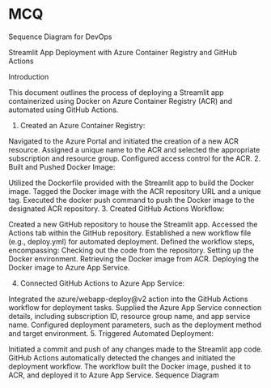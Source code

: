 # MCQ
Sequence Diagram for DevOps

Streamlit App Deployment with Azure Container Registry and GitHub Actions

Introduction

This document outlines the process of deploying a Streamlit app containerized using Docker on Azure Container Registry (ACR) and automated using GitHub Actions.
 
1. Created an Azure Container Registry:

Navigated to the Azure Portal and initiated the creation of a new ACR resource.
Assigned a unique name to the ACR and selected the appropriate subscription and resource group.
Configured access control for the ACR.
2. Built and Pushed Docker Image:

Utilized the Dockerfile provided with the Streamlit app to build the Docker image.
Tagged the Docker image with the ACR repository URL and a unique tag.
Executed the docker push command to push the Docker image to the designated ACR repository.
3. Created GitHub Actions Workflow:

Created a new GitHub repository to house the Streamlit app.
Accessed the Actions tab within the GitHub repository.
Established a new workflow file (e.g., deploy.yml) for automated deployment.
Defined the workflow steps, encompassing:
Checking out the code from the repository.
Setting up the Docker environment.
Retrieving the Docker image from ACR.
Deploying the Docker image to Azure App Service.


4. Connected GitHub Actions to Azure App Service:

Integrated the azure/webapp-deploy@v2 action into the GitHub Actions workflow for deployment tasks.
Supplied the Azure App Service connection details, including subscription ID, resource group name, and app service name.
Configured deployment parameters, such as the deployment method and target environment.
5. Triggered Automated Deployment:

Initiated a commit and push of any changes made to the Streamlit app code.
GitHub Actions automatically detected the changes and initiated the deployment workflow.
The workflow built the Docker image, pushed it to ACR, and deployed it to Azure App Service.
Sequence Diagram
 
